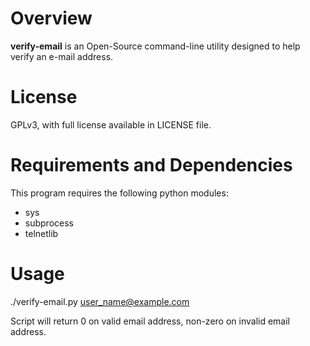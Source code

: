 # Overview #

**verify-email** is an Open-Source command-line utility designed to help verify 
an e-mail address. 

# License #

GPLv3, with full license available in LICENSE file.

# Requirements and Dependencies #

This program requires the following python modules:

- sys
- subprocess
- telnetlib

# Usage #

./verify-email.py user_name@example.com

Script will return 0 on valid email address, non-zero on invalid email address.
